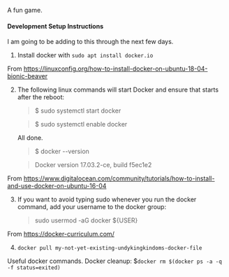 A fun game.

#### Development Setup Instructions

I am going to be adding to this through the next few days.

1. Install docker with `sudo apt install docker.io`

From https://linuxconfig.org/how-to-install-docker-on-ubuntu-18-04-bionic-beaver

2. The following linux commands will start Docker and ensure that starts after the reboot:
    > $ sudo systemctl start docker
    
    > $ sudo systemctl enable docker

    All done.

    > $ docker --version
    
    > Docker version 17.03.2-ce, build f5ec1e2

From https://www.digitalocean.com/community/tutorials/how-to-install-and-use-docker-on-ubuntu-16-04

3. If you want to avoid typing sudo whenever you run the docker command, add your username to the docker group:

    > sudo usermod -aG docker ${USER}

From https://docker-curriculum.com/

4. `docker pull my-not-yet-existing-undykingkindoms-docker-file`

Useful docker commands.
Docker cleanup: $`docker rm $(docker ps -a -q -f status=exited)`
